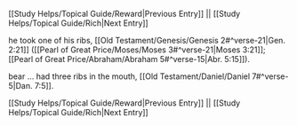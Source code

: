 [[Study Helps/Topical Guide/Reward|Previous Entry]]  ||  [[Study Helps/Topical Guide/Rich|Next Entry]]

 he took one of his ribs, [[Old Testament/Genesis/Genesis 2#^verse-21|Gen. 2:21]] ([[Pearl of Great Price/Moses/Moses 3#^verse-21|Moses 3:21]]; [[Pearl of Great Price/Abraham/Abraham 5#^verse-15|Abr. 5:15]]).

 bear ... had three ribs in the mouth, [[Old Testament/Daniel/Daniel 7#^verse-5|Dan. 7:5]].

[[Study Helps/Topical Guide/Reward|Previous Entry]]  ||  [[Study Helps/Topical Guide/Rich|Next Entry]]